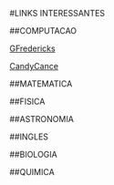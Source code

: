 #LINKS INTERESSANTES

##COMPUTACAO

[GFredericks](http://www.gfredericks.com/)

[CandyCance](http://en.blog.candycane.jp)

##MATEMATICA

##FISICA

##ASTRONOMIA

##INGLES

##BIOLOGIA

##QUIMICA
